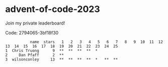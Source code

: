 # advent-of-code-2023

Join my private leaderboard!

Code: 2794065-3bf18f30 

```leaderboard
           name  stars   1   2   3   4   5   6   7   8   9  10  11  12  13  14  15  16  17  18  19  20  21  22  23  24  25
1  Chris Truong      9  **  **  **  **  *                                                                                 
2     Dan Pfaff      2  **                                                                                                
3  wilsonconley     13  **  **  **  **  *   **  **                                                                        
```

